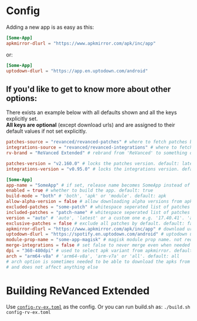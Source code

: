 # Config

Adding a new app is as easy as this:
```toml
[Some-App]
apkmirror-dlurl = "https://www.apkmirror.com/apk/inc/app"
```

or:
```toml
[Some-App]
uptodown-dlurl = "https://app.en.uptodown.com/android"
```

## If you'd like to get to know more about other options:

There exists an example below with all defaults shown and all the keys explicitly set.  
**All keys are optional** (except download urls) and are assigned to their default values if not set explicitly.  

```toml
patches-source = "revanced/revanced-patches" # where to fetch patches bundle from. default: "revanced/revanced-patches"
integrations-source = "revanced/revanced-integrations" # where to fetch integrations from. default: "revanced/revanced-integrations"
rv-brand = "ReVanced Extended" # rebrand from 'ReVanced' to something different. default: "ReVanced"

patches-version = "v2.160.0" # locks the patches version. default: latest available
integrations-version = "v0.95.0" # locks the integrations version. default: latest available

[Some-App]
app-name = "SomeApp" # if set, release name becomes SomeApp instead of Some-App. default is same as table name, which is 'Some-App' here.
enabled = true # whether to build the app. default: true
build-mode = "both" # 'both', 'apk' or 'module'. default: apk
allow-alpha-version = false # allow downloading alpha versions from apkmirror. default: false
excluded-patches = "some-patch" # whitespace seperated list of patches to exclude. default: "" (empty)
included-patches = "patch-name" # whitespace seperated list of patches to include, all default patches are included by default. default: "" (empty)
version = "auto" # 'auto', 'latest' or a custom one e.g. '17.40.41'. 'auto' option gets the latest version that is supported by the patches. default: auto
exclusive-patches = false # exclude all patches by default. default: false
apkmirror-dlurl = "https://www.apkmirror.com/apk/inc/app" # download url. if not set, uptodown dl url is used.
uptodown-dlurl = "https://spotify.en.uptodown.com/android" # uptodown url. if not set, apkmirror dl url is used. apkmirror is prioritized
module-prop-name = "some-app-magisk" # magisk module prop name. not required.
merge-integrations = false # set false to never merge even when needed default: true
dpi = "360-480dpi" # used to select apk variant from apkmirror. default: nodpi
arch = "arm64-v8a" # 'arm64-v8a', 'arm-v7a' or 'all'. default: all
# arch option is sometimes needed to be able to download the apks from apkmirror.
# and does not affect anything else
```

# Building ReVanced Extended
Use [`config-rv-ex.toml`](./config-rv-ex.toml) as the config. Or you can run build.sh as: `./build.sh config-rv-ex.toml`
